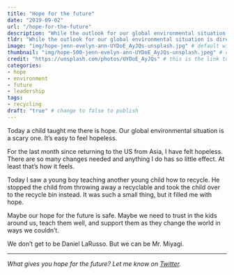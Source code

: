 ```yaml
---
title: "Hope for the future"
date: "2019-09-02"
url: "/hope-for-the-future"
description: "While the outlook for our global environmental situation is dire, our last hope may be the children around us."
tldr: "While the outlook for our global environmental situation is dire, our last hope may be the children around us."
image: "img/hope-jenn-evelyn-ann-UYDoE_AyJQs-unsplash.jpg" # default width is 1280, path starts with "img/whatever.ext"
thumbnail: "img/hope-500-jenn-evelyn-ann-UYDoE_AyJQs-unsplash.jpeg" # default size should be 500x500, path starts with "img/whatever.ext"
credit: "https://unsplash.com/photos/UYDoE_AyJQs" # this is the link to the page the image came from 
categories:
- hope
- environment
- future
- leadership
tags: 
- recycling
draft: "true" # change to false to publish
---
```


Today a child taught me there is hope. Our global environmental situation is a scary one. It’s easy to feel hopeless. 

For the last month since returning to the US from Asia, I have felt hopeless. There are so many changes needed and anything I do has so little effect. At least that’s how it feels.

Today I saw a young boy teaching another young child how to recycle. He stopped the child from throwing away a recyclable and took the child over to the recycle bin instead. It was such a small thing, but it filled me with hope. 

Maybe our hope for the future is safe. Maybe we need to trust in the kids around us, teach them well, and support them as they change the world in ways we couldn’t.

We don’t get to be Daniel LaRusso. But we can be Mr. Miyagi. 

---

*What gives you hope for the future? Let me know on [Twitter](https://twitter.com/adamtervort/).*
